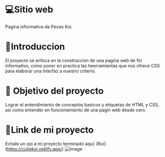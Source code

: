 # 💻Sitio web
Pagina informativa de Peces Koi.

# 📖Introduccion
El proyecto se enfoca en la construccion de una pagina web de fin informativo, como poner en practica las heerramientas que nos ofrece CSS para elaborar una interfaz a nuestro criterio.

# 🔴 Objetivo del proyecto
Lograr el entendimiento de conceptos basicos y etiquetas de HTML y CSS, asi como entender en funcionamiento de una pagin web desde cero.

# 🔗Link de mi proyecto
Echale un ojo a mi proyecto terminado aqui: [Koi] (https://cutiekoi.netlify.app/)
![image](https://github.com/Moonblack95/Koi.html/assets/139600701/a64ab85a-c192-468b-a3cb-bd76e152c071)



